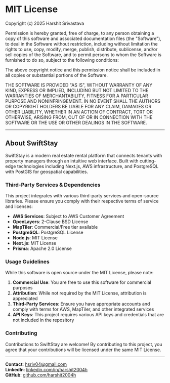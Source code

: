 # MIT License

Copyright (c) 2025 Harshit Srivastava

Permission is hereby granted, free of charge, to any person obtaining a copy
of this software and associated documentation files (the "Software"), to deal
in the Software without restriction, including without limitation the rights
to use, copy, modify, merge, publish, distribute, sublicense, and/or sell
copies of the Software, and to permit persons to whom the Software is
furnished to do so, subject to the following conditions:

The above copyright notice and this permission notice shall be included in all
copies or substantial portions of the Software.

THE SOFTWARE IS PROVIDED "AS IS", WITHOUT WARRANTY OF ANY KIND, EXPRESS OR
IMPLIED, INCLUDING BUT NOT LIMITED TO THE WARRANTIES OF MERCHANTABILITY,
FITNESS FOR A PARTICULAR PURPOSE AND NONINFRINGEMENT. IN NO EVENT SHALL THE
AUTHORS OR COPYRIGHT HOLDERS BE LIABLE FOR ANY CLAIM, DAMAGES OR OTHER
LIABILITY, WHETHER IN AN ACTION OF CONTRACT, TORT OR OTHERWISE, ARISING FROM,
OUT OF OR IN CONNECTION WITH THE SOFTWARE OR THE USE OR OTHER DEALINGS IN THE
SOFTWARE.

---

## About SwiftStay

SwiftStay is a modern real estate rental platform that connects tenants with property managers through an intuitive web interface. Built with cutting-edge technologies including Next.js, AWS infrastructure, and PostgreSQL with PostGIS for geospatial capabilities.

### Third-Party Services & Dependencies

This project integrates with various third-party services and open-source libraries. Please ensure you comply with their respective terms of service and licenses:

- **AWS Services**: Subject to AWS Customer Agreement
- **OpenLayers**: 2-Clause BSD License
- **MapTiler**: Commercial/Free tier available
- **PostgreSQL**: PostgreSQL License
- **Node.js**: MIT License
- **Next.js**: MIT License
- **Prisma**: Apache 2.0 License

### Usage Guidelines

While this software is open source under the MIT License, please note:

1. **Commercial Use**: You are free to use this software for commercial purposes
2. **Attribution**: While not required by the MIT License, attribution is appreciated
3. **Third-Party Services**: Ensure you have appropriate accounts and comply with terms for AWS, MapTiler, and other integrated services
4. **API Keys**: This project requires various API keys and credentials that are not included in the repository

### Contributing

Contributions to SwiftStay are welcome! By contributing to this project, you agree that your contributions will be licensed under the same MIT License.

---

**Contact**: hsriv04@gmail.com  
**LinkedIn**: [linkedin.com/in/harshit2004h](https://www.linkedin.com/in/harshit2004h)  
**GitHub**: [github.com/harshit2004h](https://github.com/harshit2004h)
